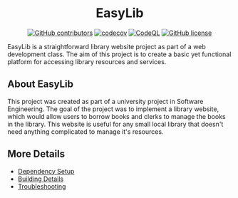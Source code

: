 <div align="center">
<h1>EasyLib</h1>

  
[![GitHub contributors](https://img.shields.io/github/contributors/mihaescuvlad/EasyLib)](https://GitHub.com/mihaescuvlad/EasyLib/graphs/contributors/)
[![codecov](https://codecov.io/gh/mihaescuvlad/EasyLib/branch/main/graph/badge.svg?token=OGUD3GJZFV)](https://codecov.io/gh/mihaescuvlad/EasyLib)
[![CodeQL](https://github.com/mihaescuvlad/EasyLib/actions/workflows/codeql-analysis.yml/badge.svg)](https://github.com/mihaescuvlad/EasyLib/actions/workflows/codeql-analysis.yml)
[![GitHub license](https://img.shields.io/github/license/mihaescuvlad/EasyLib)](https://github.com/mihaescuvlad/EasyLib/blob/main/LICENSE)

</div>

EasyLib is a straightforward library website project as part of a web development class. The aim of this project is to create a basic yet functional platform for accessing library resources and services.

## About EasyLib
This project was created as part of a university project in Software Engineering. The goal of the project was to implement a library website, which would allow users to borrow books and clerks to manage the books in the library. This website is useful for any small local library that doesn't need anything complicated to manage it's resources.


## More Details

 * [Dependency Setup](README_dependencies.md)
 * [Building Details](README_building.md)
 * [Troubleshooting](README_troubleshooting.md)
